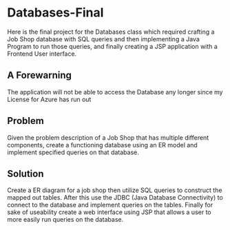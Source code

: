 # Databases-Final
Here is the final project for the Databases class which required crafting a Job Shop database with SQL queries and then implementing a Java Program to run those queries, and finally creating a JSP application with a Frontend User interface. 

## A Forewarning 

The application will not be able to access the Database any longer since my License for Azure has run out

## Problem 
Given the problem description of a Job Shop that has multiple different components, create a functioning database using an ER model and implement specified queries on that database.

## Solution 
Create a ER diagram for a job shop then utilize SQL queries to construct the mapped out tables. After this use the JDBC (Java Database Connectivity) to connect to the database and implement queries on the tables. Finally for sake of useability create a web interface using JSP that allows a user to more easily run queries on the database. 

